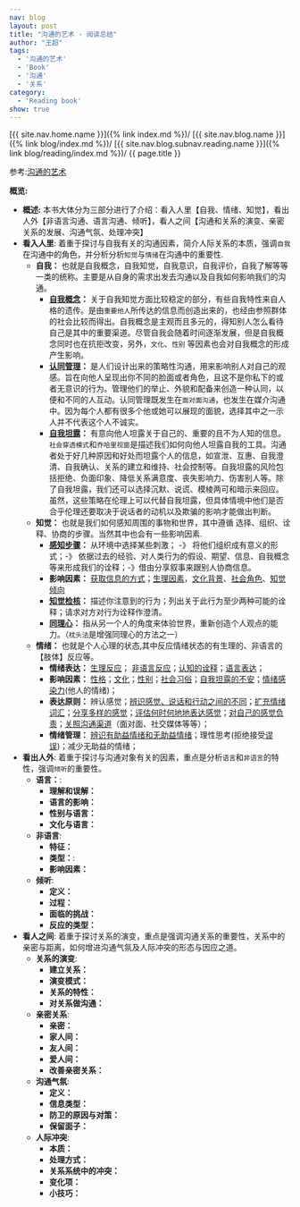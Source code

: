 ```yaml
---
nav: blog
layout: post
title: "沟通的艺术 - 阅读总结"
author: "王超"
tags:
  - '沟通的艺术'
  - 'Book'
  - '沟通'
  - '关系'
category:
  - 'Reading book'
show: true
---
```


[{{ site.nav.home.name }}]({% link index.md %})/
[{{ site.nav.blog.name }}]({% link blog/index.md %})/
[{{ site.nav.blog.subnav.reading.name }}]({% link blog/reading/index.md %})/
{{ page.title }}

参考:[沟通的艺术](https://book.douban.com/subject/26275861/)

**概览:**
  - **概述:** 本书大体分为三部分进行了介绍：看入人里【自我、情绪、知觉】，看出人外【非语言沟通、语言沟通、倾听】，看人之间【沟通和关系的演变、亲密关系的发展、沟通气氛、处理冲突】
  - **看入人里**: 着重于探讨与自我有关的沟通因素，简介人际关系的本质，强调`自我`在沟通中的角色，并分析分析`知觉`与`情绪`在沟通中的重要性.
    - **自我：** 也就是自我概念，自我知觉，自我意识，自我评价，自我了解等等一类的统称。主要是从自身的需求出发去沟通以及自我如何影响我们的沟通。
        - **[自我概念](https://hellowac.github.io/reading%20book/2017/02/13/lookinginlookingout02.html#沟通和自我)：** 关于自我知觉方面比较稳定的部分，有些自我特性来自人格的遗传。是由`重要他人`所传达的信息而创造出来的，也经由参照群体的社会比较而得出。自我概念是主观而且多元的，得知别人怎么看待自己是其中的重要渠道。尽管自我会随着时间逐渐发展，但是自我概念同时也在抗拒改变，另外，`文化`、`性别` 等因素也会对自我概念的形成产生影响。
        - **[认同管理](https://hellowac.github.io/reading%20book/2017/02/13/lookinginlookingout02.html#自我的展现)：** 是人们设计出来的策略性沟通，用来影响别人对自己的观感。旨在向他人呈现出你不同的脸面或者角色，且这不是你私下的或者无意识的行为。管理他们的举止、外貌和配备来创造一种认同，以便和不同的人互动。认同管理既发生在`面对面沟通`，也发生在媒介沟通中。因为每个人都有很多个他或她可以展现的面貌，选择其中之一示人并不代表这个人不诚实。
        - **[自我坦露](https://hellowac.github.io/reading%20book/2017/02/13/lookinginlookingout02.html#在关系中的自我坦露)：** 有意向他人坦露关于自己的、重要的且不为人知的信息。`社会穿透模式`和`乔哈里视窗`是描述我们如何向他人坦露自我的工具。沟通者处于好几种原因和好处而坦露个人的信息，如宣泄、互惠、自我澄清、自我确认、关系的建立和维持、社会控制等。自我坦露的风险包括拒绝、负面印象、降低关系满意度、丧失影响力、伤害别人等。除了自我坦露，我们还可以选择沉默、说谎、模棱两可和暗示来回应。虽然，这些策略在伦理上可以代替自我坦露，但具体情境中他们是否合乎伦理还要取决于说话者的动机以及欺骗的影响才能做出判断。
    - **知觉：** 也就是我们如何感知周围的事物和世界，其中遵循 选择、组织、诠释、协商的步骤。当然其中也会有一些影响因素.
        - **[感知步骤](https://hellowac.github.io/reading%20book/2017/02/18/lookinginlookingout03.html#知觉历程)：** 从环境中选择某些刺激； -》 将他们组织成有意义的形式；-》 依据过去的经验、对人类行为的假设、期望、信息、自我概念等来形成我们的诠释；-》借由分享叙事来跟别人协商信息。
        - **影响因素：** [获取信息的方式](https://hellowac.github.io/reading%20book/2017/02/18/lookinginlookingout03.html#获取信息)；[生理因素](https://hellowac.github.io/reading%20book/2017/02/18/lookinginlookingout03.html#生理因素)，[文化背景](https://hellowac.github.io/reading%20book/2017/02/18/lookinginlookingout03.html#文化差异)、[社会角色](https://hellowac.github.io/reading%20book/2017/02/18/lookinginlookingout03.html#社会角色)、[知觉倾向](https://hellowac.github.io/reading%20book/2017/02/18/lookinginlookingout03.html#知觉的倾向)
        - **[知觉检核](https://hellowac.github.io/reading%20book/2017/02/18/lookinginlookingout03.html#知觉核验)：** 描述你注意到的行为；列出关于此行为至少两种可能的诠释；请求对方对行为诠释作澄清。
        - **[同理心](https://hellowac.github.io/reading%20book/2017/02/18/lookinginlookingout03.html#同理心)：** 指从另一个人的角度来体验世界，重新创造个人观点的能力。（`枕头法`是增强同理心的方法之一）
    - **情绪：** 也就是个人心理的状态,其中反应情绪状态的有生理的、非语言的【肢体】反应等。
        - **情绪表达：** [生理反应](https://hellowac.github.io/reading%20book/2017/02/25/lookinginlookingout04.html#生理的因素)； [非语言反应](https://hellowac.github.io/reading%20book/2017/02/25/lookinginlookingout04.html#非语言反应)；[认知的诠释](https://hellowac.github.io/reading%20book/2017/02/25/lookinginlookingout04.html#认知的诠释)；[语言表达](https://hellowac.github.io/reading%20book/2017/02/25/lookinginlookingout04.html#语言的表达)；
        - **影响因素：** [性格](https://hellowac.github.io/reading%20book/2017/02/25/lookinginlookingout04.html#性格)；[文化](https://hellowac.github.io/reading%20book/2017/02/25/lookinginlookingout04.html#文化)；[性别](https://hellowac.github.io/reading%20book/2017/02/25/lookinginlookingout04.html#性别)；[社会习俗](https://hellowac.github.io/reading%20book/2017/02/25/lookinginlookingout04.html#社会习俗)；[自我坦露的不安](https://hellowac.github.io/reading%20book/2017/02/25/lookinginlookingout04.html#自我坦露的不安)；[情绪感染力](https://hellowac.github.io/reading%20book/2017/02/25/lookinginlookingout04.html#情绪感染力)(他人的情绪)；
        - **表达原则：** 辨认感觉；[辨识感觉、说话和行动之间的不同](https://hellowac.github.io/reading%20book/2017/02/25/lookinginlookingout04.html#辨认不同)；[扩充情绪词汇](https://hellowac.github.io/reading%20book/2017/02/25/lookinginlookingout04.html#扩充情绪词汇)；[分享多样的感觉](https://hellowac.github.io/reading%20book/2017/02/25/lookinginlookingout04.html#分享多样的感觉)；[评估何时何地地表达感觉](https://hellowac.github.io/reading%20book/2017/02/25/lookinginlookingout04.html#评估何时何地地表达感觉)；[对自己的感觉负责](https://hellowac.github.io/reading%20book/2017/02/25/lookinginlookingout04.html#对自己的感觉负责)；[关照沟通渠道](https://hellowac.github.io/reading%20book/2017/02/25/lookinginlookingout04.html#关照沟通渠道)（面对面、社交媒体等等）；
        - **情绪管理：** [辨识有助益情绪和无助益情绪](https://hellowac.github.io/reading%20book/2017/02/25/lookinginlookingout04.html#有助益与无助益情绪)；理性思考(拒绝接受[谬误](https://hellowac.github.io/reading%20book/2017/02/25/lookinginlookingout04.html#非理性思考和无助益的情绪))；减少无助益的情绪；
  - **看出人外**: 着重于探讨与沟通对象有关的因素，重点是分析`语言`和`非语言`的特性，强调`倾听`的重要性。
    - **语言：**:
        - **理解和误解：**
        - **语言的影响：**
        - **性别与语言：**
        - **文化与语言：**
    - **非语言**:
        - **特征：**
        - **类型：**:
        - **影响因素：**
    - **倾听**:
        - **定义：**
        - **过程：**
        - **面临的挑战：**
        - **反应的类型：**
  - **看人之间**: 着重于探讨关系的演变，重点是强调沟通关系的重要性，关系中的亲密与距离，如何增进沟通气氛及人际冲突的形态与因应之道。
    - **关系的演变**:
        - **建立关系：**
        - **演变模式：**
        - **关系的特性：**
        - **对关系做沟通：**
    - **亲密关系**:
        - **亲密：**
        - **家人间：**
        - **友人间：**
        - **爱人间：**
        - **改善亲密关系：**
    - **沟通气氛**:
        - **定义：**
        - **信息类型：**
        - **防卫的原因与对策：**
        - **保留面子：**
    - **人际冲突**:
        - **本质：**
        - **处理方式：**
        - **关系系统中的冲突：**
        - **变化项：**
        - **小技巧：**

